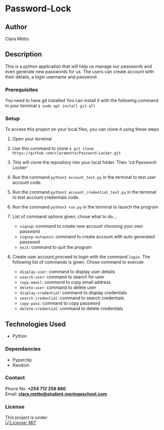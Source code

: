 # Password-Lock
## Author
Clara Metto
## Description
This is a python application that will help us manage our passwords and even generate new passwords for us. The users can create account with their details, a login username and password.
### Prerequisites
You need to have git installed
You can install it with the following command in your terminal
`$ sudo apt install git-all`
### Setup
To access this project on your local files, you can clone it using these steps
1. Open your terminal
1. Use this command to clone `$ git clone https://github.com/clarametto/Password-Locker.git`
1. This will clone the repository into your local folder. Then 'cd Password-Locker'
1. Run the command `python3 account_test.py` in the terminal to test user account code.
1. Run the command `python3 account_credential_test.py` in the terminal to test account credentials code.

1. Run the command `python3 run.py` in the terminal to launch the program
1. List of command options given, chose what to do...
   - `signup`: command to create new account choosing your own password
   - `signup-autopass`: command to create account with auto generated password
   - `exit`: command to quit the program
1. Create user account,proceed to login with the command `login`. The following list of commands is given. Chose command to execute
   - `display-user`: command to display user details
   - `search-user`: command to search for user
   - `copy-email`: command to copy email address
   - `delete-user`: command to delete user
   - `display-credential`: command to display credentials
   - `search_credential`: command to search credentials
   - `copy-pass`: command to copy password
   - `delete-credential`: command to delete credentials
## Technologies Used
- Python
### Dependancies
* Pyperclip
* Random
### Contact
Phone No: **+254 712 258 880**  
Email: **[clara.metto@student.moringaschool.com](mailto:clara.metto@student.moringaschool.com)**
### License
This project is under:  
[![License: MIT](https://img.shields.io/badge/License-MIT-yellow.svg)](/LICENSE)
